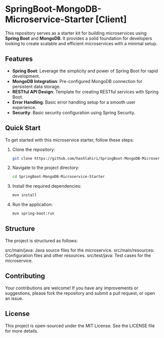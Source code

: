 # SpringBoot-MongoDB-Microservice-Starter [Client]

This repository serves as a starter kit for building microservices using **Spring Boot** and **MongoDB**. It provides a solid foundation for developers looking to create scalable and efficient microservices with a minimal setup.

## Features

- **Spring Boot**: Leverage the simplicity and power of Spring Boot for rapid development.
- **MongoDB Integration**: Pre-configured MongoDB connection for persistent data storage.
- **RESTful API Design**: Template for creating RESTful services with Spring Boot.
- **Error Handling**: Basic error handling setup for a smooth user experience.
- **Security**: Basic security configuration using Spring Security.

## Quick Start

To get started with this microservice starter, follow these steps:

1. Clone the repository:
   ```bash
   git clone https://github.com/hashlahiri/SpringBoot-MongoDB-Microservice-Starter.git
2. Navigate to the project directory:
   ```bash
   cd SpringBoot-MongoDB-Microservice-Starter
3. Install the required dependencies:
   ```bash
   mvn install
4. Run the application:
   ```bash
   mvn spring-boot:run

## Structure
The project is structured as follows:

src/main/java: Java source files for the microservice.
src/main/resources: Configuration files and other resources.
src/test/java: Test cases for the microservice.

## Contributing
Your contributions are welcome! If you have any improvements or suggestions, please fork the repository and submit a pull request, or open an issue.

## License
This project is open-sourced under the MIT License. See the LICENSE file for more details.

